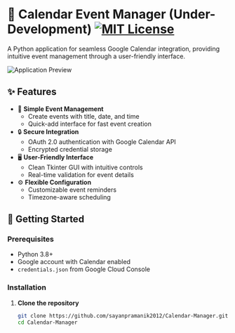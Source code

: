 # 📅 Calendar Event Manager (Under-Development) [![MIT License](https://img.shields.io/badge/License-MIT-green.svg)](https://opensource.org/licenses/MIT)

A Python application for seamless Google Calendar integration, providing intuitive event management through a user-friendly interface.

![Application Preview](https://via.placeholder.com/800x400.png?text=Application+Preview) <!-- Add actual screenshot later -->

## ✨ Features

- 🎯 **Simple Event Management**
  - Create events with title, date, and time
  - Quick-add interface for fast event creation
- 🔒 **Secure Integration**
  - OAuth 2.0 authentication with Google Calendar API
  - Encrypted credential storage
- 🖥️ **User-Friendly Interface**
  - Clean Tkinter GUI with intuitive controls
  - Real-time validation for event details
- ⚙️ **Flexible Configuration**
  - Customizable event reminders
  - Timezone-aware scheduling

## 🚀 Getting Started

### Prerequisites

- Python 3.8+
- Google account with Calendar enabled
- `credentials.json` from Google Cloud Console

### Installation

1. **Clone the repository**
   ```bash
   git clone https://github.com/sayanpramanik2012/Calendar-Manager.git
   cd Calendar-Manager
